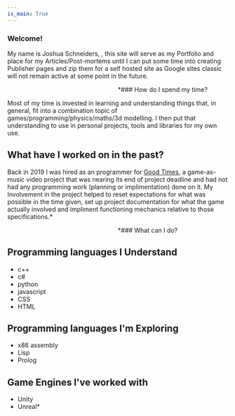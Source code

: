 ```yaml
---
is_main: True
---
```

### Welcome!

My name is Joshua Schneiders, , this site will serve as my Portfolio and place for my Articles/Post-mortems until I can put some time into creating Publisher pages and zip them for a self hosted site as Google sites classic will not remain active at some point in the future.

<table>

<tr>

<p style="float: left; width: 50%;">



*### How do I spend my time?

Most of my time is invested in learning and understanding things that, in general, fit into a combination topic of games/programming/physics/maths/3d modelling.
I then put that understanding to use in personal projects, tools and libraries for my own use.

## What have I worked on in the past?

Back in 2019 I was hired as an programmer for [Good Times](https://web.archive.org/web/20191024001423/http://www.genesisowusu.com/), a game-as-music video project that was nearing its end of project deadline and had not had any programming work (planning or implimentation) done on it.
My Involvement in the project helped to reset expectations for what was possible in the time given, set up project documentation for what the game actually involved and impliment functioning mechanics relative to those specifications.*



</p>

<p style="float: left; width: 50%;">

*### What can I do?

## Programming languages I Understand
- c++
- c#
- python
- javascript
- CSS
- HTML

## Programming languages I'm Exploring
- x86 assembly
- Lisp
- Prolog

## Game Engines I've worked with
- Unity
- Unreal*

</p>

</tr>

</table>
